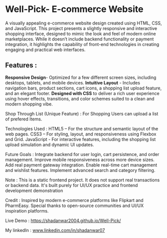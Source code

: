# Well-Pick- E-commerce Website
A visually appealing e-commerce website design created using HTML, CSS, and JavaScript. This project presents a slightly responsive and interactive shopping interface, designed to mimic the look and feel of modern online marketplaces. While it doesn’t include backend functionality or payment integration, it highlights the capability of front-end technologies in creating engaging and practical web interfaces.

## Features :
**Responsive Design**- Optimized for a few different screen sizes, including desktops, tablets, and mobile devices.
**Intuitive Layout** - Includes navigation bars, product sections, cart icons, a shopping list upload feature, and an elegant footer.
**Designed with CSS** to deliver a rich user experience using hover effects, transitions, and color schemes suited to a clean and modern shopping vibe.

Shop Through List (Unique Feature) : For Shopping Users can upload a list of prefered Items.

Technologies Used : HTML5 – For the structure and semantic layout of the web pages. CSS3 – For styling, layout, and responsiveness using Flexbox and Grid. JavaScript - For interactive features, including the shopping list upload simulation and dynamic UI updates.

Future Goals : Integrate backend for user login, cart persistence, and order management. Improve mobile responsiveness across more device sizes. Add real payment gateway integration. Enable real-time cart management and wishlist features. Implement advanced search and category filtering.

Note : This is a static frontend project. It does not support real transactions or backend data. It's built purely for UI/UX practice and frontend development demonstration

Credit : Inspired by modern e-commerce platforms like Flipkart and PharmEasy. Special thanks to open-source communities and UI/UX inspiration platforms.

Live Demo :  https://shadanwar2004.github.io/Well-Pick/

My linkedIn : www.linkedin.com/in/shadanwar07
